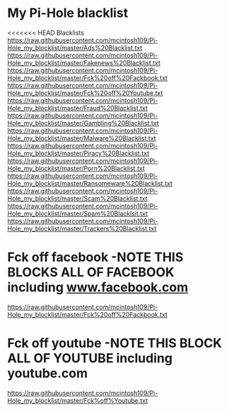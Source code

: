 # My Pi-Hole blacklist

<<<<<<< HEAD
Blacklists
https://raw.githubusercontent.com/mcintosh109/Pi-Hole_my_blocklist/master/Ads%20Blacklist.txt
https://raw.githubusercontent.com/mcintosh109/Pi-Hole_my_blocklist/master/Fakenews%20Blacklist.txt
https://raw.githubusercontent.com/mcintosh109/Pi-Hole_my_blocklist/master/Fck%20off%20Fackbook.txt
https://raw.githubusercontent.com/mcintosh109/Pi-Hole_my_blocklist/master/Fck%20off%20Youtube.txt
https://raw.githubusercontent.com/mcintosh109/Pi-Hole_my_blocklist/master/Fraud%20Blacklist.txt
https://raw.githubusercontent.com/mcintosh109/Pi-Hole_my_blocklist/master/Gambling%20Blacklist.txt
https://raw.githubusercontent.com/mcintosh109/Pi-Hole_my_blocklist/master/Malware%20Blacklist.txt
https://raw.githubusercontent.com/mcintosh109/Pi-Hole_my_blocklist/master/Piracy%20Blacklist.txt
https://raw.githubusercontent.com/mcintosh109/Pi-Hole_my_blocklist/master/Porn%20Blacklist.txt
https://raw.githubusercontent.com/mcintosh109/Pi-Hole_my_blocklist/master/Ransomeware%20Blacklist.txt
https://raw.githubusercontent.com/mcintosh109/Pi-Hole_my_blocklist/master/Scam%20Blacklist.txt
https://raw.githubusercontent.com/mcintosh109/Pi-Hole_my_blocklist/master/Spam%20Blacklsit.txt
https://raw.githubusercontent.com/mcintosh109/Pi-Hole_my_blocklist/master/Trackers%20Blacklist.txt


# Fck off facebook -NOTE THIS BLOCKS ALL OF FACEBOOK including www.facebook.com
https://raw.githubusercontent.com/mcintosh109/Pi-Hole_my_blocklist/master/Fck%20off%20Fackbook.txt

# Fck off youtube -NOTE THIS BLOCK ALL OF YOUTUBE including youtube.com
https://raw.githubusercontent.com/mcintosh109/Pi-Hole_my_blocklist/master/Fck%off%Youtube.txt
